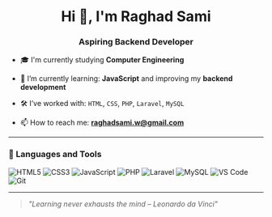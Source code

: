<h1 align="center">Hi 👋, I'm Raghad Sami</h1>
<h3 align="center">Aspiring Backend Developer </h3>

- 🎓 I'm currently studying **Computer Engineering**

- 🌱 I’m currently learning: **JavaScript** and improving my **backend development**

- 🛠️ I’ve worked with: `HTML`, `CSS`, `PHP`, `Laravel`, `MySQL`

- 📫 How to reach me: **raghadsami.w@gmail.com**

---


### 🧰 Languages and Tools

<p align="left">
  <img src="https://img.shields.io/badge/HTML5-E34F26?style=flat&logo=html5&logoColor=white" alt="HTML5" />
  <img src="https://img.shields.io/badge/CSS3-1572B6?style=flat&logo=css3&logoColor=white" alt="CSS3" />
  <img src="https://img.shields.io/badge/JavaScript-F7DF1E?style=flat&logo=javascript&logoColor=black" alt="JavaScript" />
  <img src="https://img.shields.io/badge/PHP-777BB4?style=flat&logo=php&logoColor=white" alt="PHP" />
  <img src="https://img.shields.io/badge/Laravel-FF2D20?style=flat&logo=laravel&logoColor=white" alt="Laravel" />
  <img src="https://img.shields.io/badge/MySQL-4479A1?style=flat&logo=mysql&logoColor=white" alt="MySQL" />
  <img src="https://img.shields.io/badge/VS%20Code-007ACC?style=flat&logo=visual-studio-code&logoColor=white" alt="VS Code" />
  <img src="https://img.shields.io/badge/Git-F05032?style=flat&logo=git&logoColor=white" alt="Git" />
</p>

---

> *"Learning never exhausts the mind – Leonardo da Vinci"*


